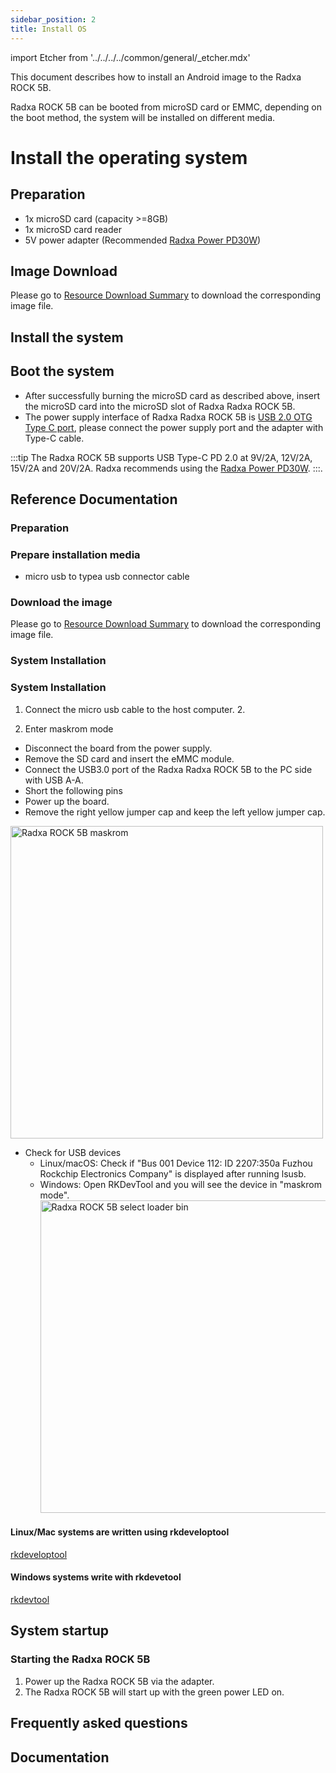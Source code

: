 ```yaml
---
sidebar_position: 2
title: Install OS
---
```


import Etcher from '../../../../common/general/\_etcher.mdx'

This document describes how to install an Android image to the Radxa ROCK 5B.

Radxa ROCK 5B can be booted from microSD card or EMMC, depending on the boot method, the system will be installed on different media.

<Tabs queryString="target">

<TabItem value="microsd" label="Install system to microSD card">

# Install the operating system

## Preparation

- 1x microSD card (capacity >=8GB)
- 1x microSD card reader
- 5V power adapter (Recommended [Radxa Power PD30W](../../accessories/pd-30w))

## Image Download

Please go to [Resource Download Summary](./download) to download the corresponding image file.

## Install the system

<Etcher model="rock5b" />

## Boot the system

- After successfully burning the microSD card as described above, insert the microSD card into the microSD slot of Radxa Radxa ROCK 5B.
- The power supply interface of Radxa Radxa ROCK 5B is [USB 2.0 OTG Type C port](/rock5/rock5b/hardware-design/hardware-interface), please connect the power supply port and the adapter with Type-C cable.

:::tip
The Radxa ROCK 5B supports USB Type-C PD 2.0 at 9V/2A, 12V/2A, 15V/2A and 20V/2A. Radxa recommends using the [Radxa Power PD30W](../../accessories/pd-30w).
:::.

## Reference Documentation

</TabItem>

<TabItem value="emmc" label="Installing the system to eMMC">

### Preparation

### Prepare installation media

- micro usb to typea usb connector cable

### Download the image

Please go to [Resource Download Summary](../../getting-started/download) to download the corresponding image file.

### System Installation

### System Installation

1. Connect the micro usb cable to the host computer. 2.

2. Enter maskrom mode

- Disconnect the board from the power supply.
- Remove the SD card and insert the eMMC module.
- Connect the USB3.0 port of the Radxa Radxa ROCK 5B to the PC side with USB A-A.
- Short the following pins
- Power up the board.
- Remove the right yellow jumper cap and keep the left yellow jumper cap.

<img src="/img/rock5b/rock-5b-maskrom-01.webp" alt="Radxa ROCK 5B maskrom" width="500" />

- Check for USB devices
  - Linux/macOS: Check if "Bus 001 Device 112: ID 2207:350a Fuzhou Rockchip Electronics Company" is displayed after running lsusb.
  - Windows: Open RKDevTool and you will see the device in "maskrom mode".
    <img src="/img/rock5b/rock-5b-select-loader-bin.webp" alt="Radxa ROCK 5B select loader bin" width="500" />

<Tabs queryString="target">

<TabItem value="linux/mac" label="Linux/mac">

#### Linux/Mac systems are written using rkdeveloptool

[rkdeveloptool](../../low-level-dev/rkdeveloptool)

</TabItem>

<TabItem value="windows" label="Windows">

#### Windows systems write with rkdevetool

[rkdevtool](/rock5/rock5b/low-level-dev/rkdevtool)

</TabItem>

</Tabs>

## System startup

### Starting the Radxa ROCK 5B

1. Power up the Radxa ROCK 5B via the adapter.
2. The Radxa ROCK 5B will start up with the green power LED on.

</TabItem>

</Tabs>

## Frequently asked questions

## Documentation
